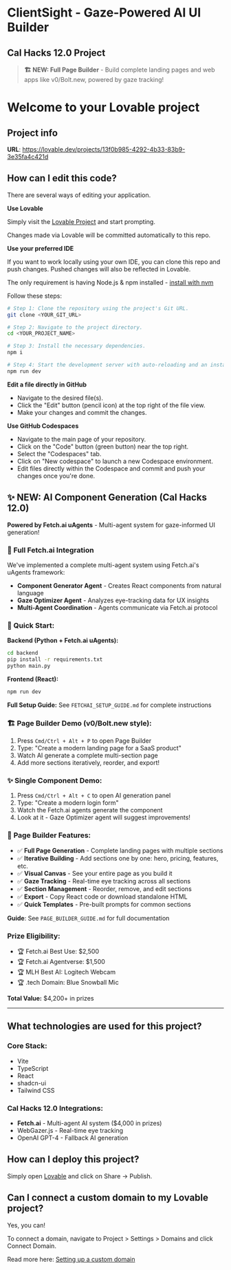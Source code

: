 # ClientSight - Gaze-Powered AI UI Builder
## Cal Hacks 12.0 Project

> **🏗️ NEW: Full Page Builder** - Build complete landing pages and web apps like v0/Bolt.new, powered by gaze tracking!

# Welcome to your Lovable project

## Project info

**URL**: https://lovable.dev/projects/13f0b985-4292-4b33-83b9-3e35fa4c421d

## How can I edit this code?

There are several ways of editing your application.

**Use Lovable**

Simply visit the [Lovable Project](https://lovable.dev/projects/13f0b985-4292-4b33-83b9-3e35fa4c421d) and start prompting.

Changes made via Lovable will be committed automatically to this repo.

**Use your preferred IDE**

If you want to work locally using your own IDE, you can clone this repo and push changes. Pushed changes will also be reflected in Lovable.

The only requirement is having Node.js & npm installed - [install with nvm](https://github.com/nvm-sh/nvm#installing-and-updating)

Follow these steps:

```sh
# Step 1: Clone the repository using the project's Git URL.
git clone <YOUR_GIT_URL>

# Step 2: Navigate to the project directory.
cd <YOUR_PROJECT_NAME>

# Step 3: Install the necessary dependencies.
npm i

# Step 4: Start the development server with auto-reloading and an instant preview.
npm run dev
```

**Edit a file directly in GitHub**

- Navigate to the desired file(s).
- Click the "Edit" button (pencil icon) at the top right of the file view.
- Make your changes and commit the changes.

**Use GitHub Codespaces**

- Navigate to the main page of your repository.
- Click on the "Code" button (green button) near the top right.
- Select the "Codespaces" tab.
- Click on "New codespace" to launch a new Codespace environment.
- Edit files directly within the Codespace and commit and push your changes once you're done.

## ✨ NEW: AI Component Generation (Cal Hacks 12.0)

**Powered by Fetch.ai uAgents** - Multi-agent system for gaze-informed UI generation!

### 🤖 Full Fetch.ai Integration

We've implemented a complete multi-agent system using Fetch.ai's uAgents framework:

- **Component Generator Agent** - Creates React components from natural language
- **Gaze Optimizer Agent** - Analyzes eye-tracking data for UX insights  
- **Multi-Agent Coordination** - Agents communicate via Fetch.ai protocol

### 🚀 Quick Start:

**Backend (Python + Fetch.ai uAgents):**
```bash
cd backend
pip install -r requirements.txt
python main.py
```

**Frontend (React):**
```bash
npm run dev
```

**Full Setup Guide:** See `FETCHAI_SETUP_GUIDE.md` for complete instructions

### 🏗️ **Page Builder Demo** (v0/Bolt.new style):
1. Press `Cmd/Ctrl + Alt + P` to open Page Builder
2. Type: "Create a modern landing page for a SaaS product"
3. Watch AI generate a complete multi-section page
4. Add more sections iteratively, reorder, and export!

### ✨ **Single Component Demo**:
1. Press `Cmd/Ctrl + Alt + C` to open AI generation panel
2. Type: "Create a modern login form"
3. Watch the Fetch.ai agents generate the component
4. Look at it - Gaze Optimizer agent will suggest improvements!

### 🎯 **Page Builder Features**:
- ✅ **Full Page Generation** - Complete landing pages with multiple sections
- ✅ **Iterative Building** - Add sections one by one: hero, pricing, features, etc.
- ✅ **Visual Canvas** - See your entire page as you build it
- ✅ **Gaze Tracking** - Real-time eye tracking across all sections
- ✅ **Section Management** - Reorder, remove, and edit sections
- ✅ **Export** - Copy React code or download standalone HTML
- ✅ **Quick Templates** - Pre-built prompts for common sections

**Guide**: See `PAGE_BUILDER_GUIDE.md` for full documentation

### Prize Eligibility:
- 🏆 Fetch.ai Best Use: $2,500
- 🏆 Fetch.ai Agentverse: $1,500
- 🏆 MLH Best AI: Logitech Webcam
- 🏆 .tech Domain: Blue Snowball Mic

**Total Value:** $4,200+ in prizes

---

## What technologies are used for this project?

### Core Stack:
- Vite
- TypeScript
- React
- shadcn-ui
- Tailwind CSS

### Cal Hacks 12.0 Integrations:
- **Fetch.ai** - Multi-agent AI system ($4,000 in prizes)
- WebGazer.js - Real-time eye tracking
- OpenAI GPT-4 - Fallback AI generation

## How can I deploy this project?

Simply open [Lovable](https://lovable.dev/projects/13f0b985-4292-4b33-83b9-3e35fa4c421d) and click on Share -> Publish.

## Can I connect a custom domain to my Lovable project?

Yes, you can!

To connect a domain, navigate to Project > Settings > Domains and click Connect Domain.

Read more here: [Setting up a custom domain](https://docs.lovable.dev/features/custom-domain#custom-domain)
